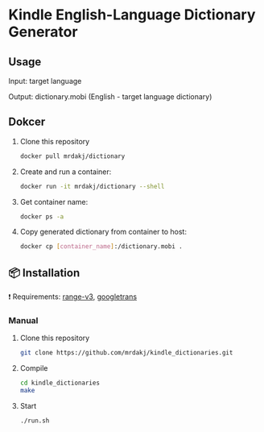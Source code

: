 # Kindle English-Language Dictionary Generator

## Usage

Input: target language

Output: dictionary.mobi (English - target language dictionary)

## Dokcer 

1. Clone this repository

    ```sh
	docker pull mrdakj/dictionary 

    ```

2. Create and run a container:

    ```sh
	docker run -it mrdakj/dictionary --shell

    ```
3. Get container name:

    ```sh
	docker ps -a

    ```
4. Copy generated dictionary from container to host:

    ```sh
	docker cp [container_name]:/dictionary.mobi .

    ```
## :package: Installation
:exclamation: Requirements: [range-v3](https://github.com/ericniebler/range-v3), [googletrans](https://pypi.org/project/googletrans/)

### Manual

1. Clone this repository

    ```sh
    git clone https://github.com/mrdakj/kindle_dictionaries.git

    ```
2. Compile

    ```sh
	cd kindle_dictionaries
	make

    ```

3. Start

    ```sh
	./run.sh

    ```
